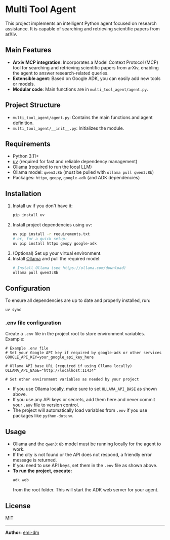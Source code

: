 # Multi Tool Agent

This project implements an intelligent Python agent focused on research assistance. It is capable of searching and retrieving scientific papers from arXiv.

## Main Features
- **Arxiv MCP integration**: Incorporates a Model Context Protocol (MCP) tool for searching and retrieving scientific papers from arXiv, enabling the agent to answer research-related queries.
- **Extensible agent**: Based on Google ADK, you can easily add new tools or models.
- **Modular code**: Main functions are in `multi_tool_agent/agent.py`.

## Project Structure
- `multi_tool_agent/agent.py`: Contains the main functions and agent definition.
- `multi_tool_agent/__init__.py`: Initializes the module.

## Requirements
- Python 3.11+
- [uv](https://github.com/astral-sh/uv) (required for fast and reliable dependency management)
- [Ollama](https://ollama.com/) (required to run the local LLM)
- Ollama model: `qwen3:8b` (must be pulled with `ollama pull qwen3:8b`)
- Packages: `httpx`, `geopy`, `google-adk` (and ADK dependencies)

## Installation
1. Install [uv](https://github.com/astral-sh/uv) if you don't have it:
   ```bash
   pip install uv
   ```
2. Install project dependencies using uv:
   ```bash
   uv pip install -r requirements.txt
   # or, for a quick setup:
   uv pip install httpx geopy google-adk
   ```
3. (Optional) Set up your virtual environment.
4. Install [Ollama](https://ollama.com/) and pull the required model:
   ```bash
   # Install Ollama (see https://ollama.com/download)
   ollama pull qwen3:8b
   ```

## Configuration
To ensure all dependencies are up to date and properly installed, run:
```bash
uv sync
```

### .env file configuration
Create a `.env` file in the project root to store environment variables. Example:
```env
# Example .env file
# Set your Google API key if required by google-adk or other services
GOOGLE_API_KEY=your_google_api_key_here

# Ollama API base URL (required if using Ollama locally)
OLLAMA_API_BASE="http://localhost:11434"

# Set other environment variables as needed by your project
```
- If you use Ollama locally, make sure to set `OLLAMA_API_BASE` as shown above.
- If you use any API keys or secrets, add them here and never commit your `.env` file to version control.
- The project will automatically load variables from `.env` if you use packages like `python-dotenv`.

## Usage
- Ollama and the `qwen3:8b` model must be running locally for the agent to work.
- If the city is not found or the API does not respond, a friendly error message is returned.
- If you need to use API keys, set them in the `.env` file as shown above.
- **To run the project, execute:**
  ```bash
  adk web
  ```
  from the root folder. This will start the ADK web server for your agent.

## License
MIT

---
**Author:** [emi-dm](https://emi-dm.github.io/)
